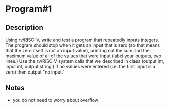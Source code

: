 # Program#1
## Description 
Using rv/RISC-V, write and test a program that repeatedly inputs integers. The program should stop when it gets an input that is zero (so that means that the zero itself is not an input value), printing out the sum and the maximum value of all of  the values that were input (label your outputs, two lines.)  Use the rv/RISC-V system calls that we described in class (output int, input int, output string.) if no values were entered (i.e. the first input is a zero) then output "no input."

## Notes
- you do not need to worry about overflow